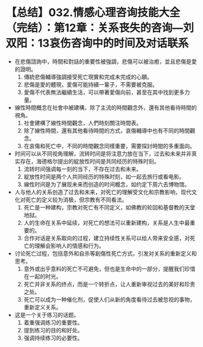# 【总结】032.情感心理咨询技能大全（完结）：第12章：关系丧失的咨询—刘双阳：13哀伤咨询中的时间及对话联系

-   在悲傷諮詢中，時間和對話的重要性被強調，悲傷可以被治癒，並且悲傷是愛的證明。
    1.  傳統悲傷輔導強調接受死亡現實和完成未完成的心願。
    2.  悲傷是愛的體現，愛傷可能持續一輩子，不需要被克服。
    3.  愛傷不代表無法繼續生活，可以帶著愛傷向前，甚至在其中找到更多力量。
-   線性時間概念在社會中被建構，除了主流的時間觀念外，還有其他看待時間的視角。
    1.  社會建構了線性時間觀念，人們時刻關注時間表。
    2.  除了線性時間，還有其他看待時間的方式，哀傷輔導中也有不同的時間觀念。
    3.  在哀傷和死亡中，不同的時間觀念同樣重要，需要探討時間的多重面向。
-   时间可以从不同视角理解，流转时间是将注意力放在当下，过去和未来并非真实存在，海德格尔提出的綻放性时间是共同经历的特殊时刻。
    1.  流转时间强调每一刻的当下，不存在过去和未来。
    2.  綻放性时间是两个人共同经历的特殊时刻，如一起去旅行或看电影。
    3.  線性时间是为了展现未来而创造的时间概念，如约定下周六去博物馆。
-   人与他人的关系创造了过去和未来，对死亡的理解受文化和宗教影响，现代文化对死亡的定义较为消极，但宗教有不同看法。
    1.  死亡是一种建构，宗教对死亡有不同定义，如佛教的轮回和基督教的天堂地狱。
    2.  人的生命在关系中延续，对死亡的想法可以重新建构，关系是人生中最重要的。
    3.  合作对话是关系取向的过程，建立持续性关系可以给人带来安全感，对死亡的理解会影响人的情感和行为。
-   讨论死亡过程，包括意外和自杀等創傷性死亡方式，引发对关系的重新定义和思考。
    1.  意外或出乎意料的死亡不可避免，但也是生命中的一部分，提醒我们珍惜在一起的时光。
    2.  死亡并非关系的终点，而是一个转折点，让人重新审视过去的美好和珍贵之处。
    3.  死亡可以成为一种催化剂，促使人们从新的角度看待过去被忽视的事物，重新定义关系。
-   这是一个关于练习的话题。
    1.  着重强调练习的重要性。
    2.  提到练习的目的和好处。
    3.  强调持续练习的必要性。